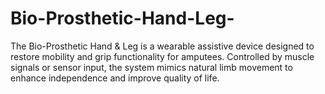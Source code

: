 # Bio-Prosthetic-Hand-Leg-
The Bio-Prosthetic Hand &amp; Leg is a wearable assistive device designed to restore mobility and grip functionality for amputees. Controlled by muscle signals or sensor input, the system mimics natural limb movement to enhance independence and improve quality of life.
